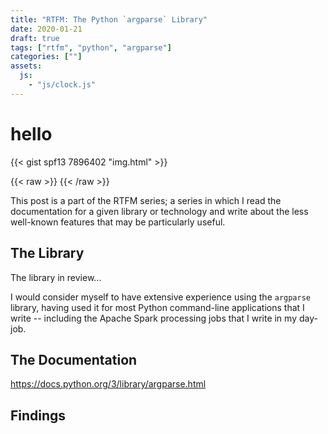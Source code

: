```yaml
---
title: "RTFM: The Python `argparse` Library"
date: 2020-01-21
draft: true
tags: ["rtfm", "python", "argparse"]
categories: [""]
assets:
  js:
    - "js/clock.js"
---
```


# hello

{{< gist spf13 7896402 "img.html" >}}

{{< raw >}}
<canvas id="clock-canvas"></canvas>
{{< /raw >}}

This post is a part of the RTFM series; a series in which I read the
documentation for a given library or technology and write about the less
well-known features that may be particularly useful.

## The Library

The library in review...

I would consider myself to have extensive experience using the `argparse`
library, having used it for most Python command-line applications that I write
-- including the Apache Spark processing jobs that I write in my day-job.

## The Documentation

<https://docs.python.org/3/library/argparse.html>

## Findings



